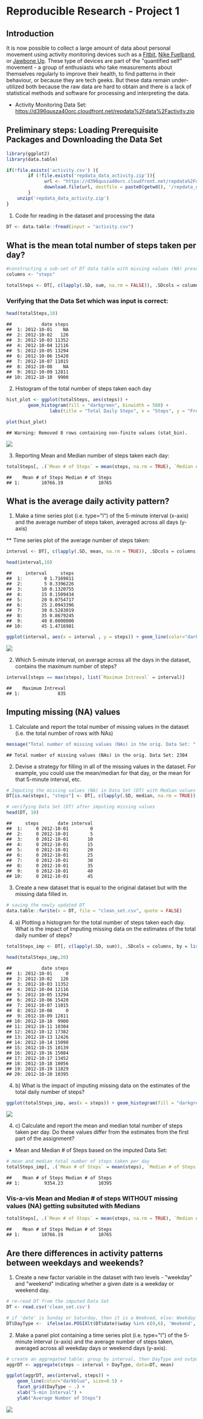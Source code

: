 Reproducible Research - Project 1
=================================

Introduction
------------

It is now possible to collect a large amount of data about personal movement using activity monitoring devices such as a [Fitbit](), [Nike Fuelband](http://www.nike.com/us/en_us/c/nikeplus-fuelband), or [Jawbone Up](https://jawbone.com/up). These type of devices are part of the "quantified self" movement - a group of enthusiasts who take measurements about themselves regularly to improve their health, to find patterns in their behaviour, or because they are tech geeks. But these data remain under-utilized both because the raw data are hard to obtain and there is a lack of statistical methods and software for processing and interpreting the data.

-   Activity Monitoring Data Set: <https://d396qusza40orc.cloudfront.net/repdata%2Fdata%2Factivity.zip>

Preliminary steps: Loading Prerequisite Packages and Downloading the Data Set
-----------------------------------------------------------------------------

``` r
library(ggplot2)
library(data.table)

if(!file.exists('activity.csv') ){
        if (!file.exists('repdata_data_activity.zip')){
              url <- "https://d396qusza40orc.cloudfront.net/repdata%2Fdata%2Factivity.zip"
              download.file(url, destfile = paste0(getwd(), '/repdata_data_activity.zip'), method = "curl") 
        }
    unzip('repdata_data_activity.zip')
}
```

1.  Code for reading in the dataset and processing the data

``` r
DT <- data.table::fread(input = "activity.csv")
```

What is the mean total number of steps taken per day?
-----------------------------------------------------

``` r
#constructing a sub-set of DT data table with missing values (NA) present
columns <- "steps"

totalSteps <- DT[, c(lapply(.SD, sum, na.rm = FALSE)), .SDcols = columns, by = .(date)]
```

### Verifying that the Data Set which was input is correct:

``` r
head(totalSteps,10)
```

    ##           date steps
    ##  1: 2012-10-01    NA
    ##  2: 2012-10-02   126
    ##  3: 2012-10-03 11352
    ##  4: 2012-10-04 12116
    ##  5: 2012-10-05 13294
    ##  6: 2012-10-06 15420
    ##  7: 2012-10-07 11015
    ##  8: 2012-10-08    NA
    ##  9: 2012-10-09 12811
    ## 10: 2012-10-10  9900

2.  Histogram of the total number of steps taken each day

``` r
hist_plot <- ggplot(totalSteps, aes(steps)) +
        geom_histogram(fill = "darkgreen", binwidth = 500) +
                labs(title = "Total Daily Steps", x = "Steps", y = "Frequency (w/Binwidth 500)") 

plot(hist_plot)
```

    ## Warning: Removed 8 rows containing non-finite values (stat_bin).

![](PA1_template_files/figure-markdown_github/unnamed-chunk-5-1.png)

3.  Reporting Mean and Median number of steps taken each day:

``` r
totalSteps[, .(`Mean # of Steps` = mean(steps, na.rm = TRUE), `Median # of Steps` = median(steps, na.rm = TRUE))]
```

    ##    Mean # of Steps Median # of Steps
    ## 1:        10766.19             10765

What is the average daily activity pattern?
-------------------------------------------

1.  Make a time series plot (i.e. type="l") of the 5-minute interval (x-axis) and the average number of steps taken, averaged across all days (y-axis)

\*\* Time series plot of the average number of steps taken:

``` r
interval <- DT[, c(lapply(.SD, mean, na.rm = TRUE)), .SDcols = columns, by = list(interval)]

head(interval,10)
```

    ##     interval     steps
    ##  1:        0 1.7169811
    ##  2:        5 0.3396226
    ##  3:       10 0.1320755
    ##  4:       15 0.1509434
    ##  5:       20 0.0754717
    ##  6:       25 2.0943396
    ##  7:       30 0.5283019
    ##  8:       35 0.8679245
    ##  9:       40 0.0000000
    ## 10:       45 1.4716981

``` r
ggplot(interval, aes(x = interval , y = steps)) + geom_line(color="darkgreen", size=0.5) + labs(title = "Average Daily Steps", x = "5-min Interval", y = "Average Steps per Day")
```

![](PA1_template_files/figure-markdown_github/unnamed-chunk-7-1.png)

2.  Which 5-minute interval, on average across all the days in the dataset, contains the maximum number of steps?

``` r
interval[steps == max(steps), list(`Maximum Intreval` = interval)]
```

    ##    Maximum Intreval
    ## 1:              835

Imputing missing (NA) values
----------------------------

1.  Calculate and report the total number of missing values in the dataset (i.e. the total number of rows with NAs)

``` r
message("Total number of missing values (NAs) in the orig. Data Set: ", nrow(DT[is.na(steps),]))
```

    ## Total number of missing values (NAs) in the orig. Data Set: 2304

2.  Devise a strategy for filling in all of the missing values in the dataset. For example, you could use the mean/median for that day, or the mean for that 5-minute interval, etc.

``` r
# Imputing the missing values (NA) in Data Set (DT) with Median values 
DT[is.na(steps), "steps"] <- DT[, c(lapply(.SD, median, na.rm = TRUE)), .SDcols = columns]

# verifying Data Set (DT) after imputing missing values
head(DT, 10)
```

    ##     steps       date interval
    ##  1:     0 2012-10-01        0
    ##  2:     0 2012-10-01        5
    ##  3:     0 2012-10-01       10
    ##  4:     0 2012-10-01       15
    ##  5:     0 2012-10-01       20
    ##  6:     0 2012-10-01       25
    ##  7:     0 2012-10-01       30
    ##  8:     0 2012-10-01       35
    ##  9:     0 2012-10-01       40
    ## 10:     0 2012-10-01       45

3.  Create a new dataset that is equal to the original dataset but with the missing data filled in.

``` r
# saving the newly updated DT
data.table::fwrite(x = DT, file = "clean_set.csv", quote = FALSE)
```

4. a)  Plotting a histogram for the total number of steps taken each day. What is the impact of imputing missing data on the estimates of the total daily number of steps?

``` r
totalSteps_imp <- DT[, c(lapply(.SD, sum)), .SDcols = columns, by = list(date)] 

head(totalSteps_imp,20)
```

    ##           date steps
    ##  1: 2012-10-01     0
    ##  2: 2012-10-02   126
    ##  3: 2012-10-03 11352
    ##  4: 2012-10-04 12116
    ##  5: 2012-10-05 13294
    ##  6: 2012-10-06 15420
    ##  7: 2012-10-07 11015
    ##  8: 2012-10-08     0
    ##  9: 2012-10-09 12811
    ## 10: 2012-10-10  9900
    ## 11: 2012-10-11 10304
    ## 12: 2012-10-12 17382
    ## 13: 2012-10-13 12426
    ## 14: 2012-10-14 15098
    ## 15: 2012-10-15 10139
    ## 16: 2012-10-16 15084
    ## 17: 2012-10-17 13452
    ## 18: 2012-10-18 10056
    ## 19: 2012-10-19 11829
    ## 20: 2012-10-20 10395

4. b) What is the impact of imputing missing data on the estimates of the total daily number of steps?

``` r
ggplot(totalSteps_imp, aes(x = steps)) + geom_histogram(fill = "darkgreen", binwidth = 500) + labs(title = "Average Daily Steps", x = "Steps", y = "Frequency (w/Binwidth 500)")
```

![](PA1_template_files/figure-markdown_github/unnamed-chunk-13-1.png)

4. c) Calculate and report the mean and median total number of steps taken per day. Do these values differ from the estimates from the first part of the assignment?

-   Mean and Median \# of Steps based on the imputed Data Set:

``` r
# mean and median total number of steps taken per day
totalSteps_imp[, .(`Mean # of Steps` = mean(steps), `Median # of Steps` = median(steps))]
```

    ##    Mean # of Steps Median # of Steps
    ## 1:         9354.23             10395

### Vis-a-vis Mean and Median \# of steps WITHOUT missing values (NA) getting subsituted with Medians

``` r
totalSteps[, .(`Mean # of Steps` = mean(steps, na.rm = TRUE), `Median # of Steps` = median(steps, na.rm = TRUE))]
```

    ##    Mean # of Steps Median # of Steps
    ## 1:        10766.19             10765

Are there differences in activity patterns between weekdays and weekends?
-------------------------------------------------------------------------

1.  Create a new factor variable in the dataset with two levels - "weekday" and "weekend" indicating whether a given date is a weekday or weekend day.

``` r
# re-read DT from the imputed Data Set
DT <- read.csv('clean_set.csv')

# if 'date' is Sunday or Saturday, then it is a Weekned, else: Weekday
DT$DayType <-  ifelse(as.POSIXlt(DT$date)$wday %in% c(0,6), 'Weekend', 'Weekday')
```

2.  Make a panel plot containing a time series plot (i.e. type="l") of the 5-minute interval (x-axis) and the average number of steps taken, averaged across all weekday days or weekend days (y-axis).

``` r
# create an aggregated table: group by interval, then DayType and output a 'mean' # of steps for e/grouping
aggrDT <- aggregate(steps ~ interval + DayType, data=DT, mean)

ggplot(aggrDT, aes(interval, steps)) + 
    geom_line(color="darkblue", size=0.5) + 
    facet_grid(DayType ~ .) +
    xlab("5-min Interval") + 
    ylab("Average Number of Steps")
```

![](PA1_template_files/figure-markdown_github/unnamed-chunk-17-1.png)
